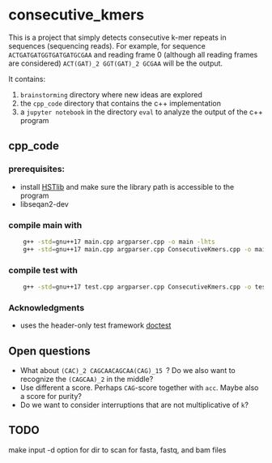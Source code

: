 # consecutive_kmers
This is a project that simply detects consecutive k-mer repeats in sequences (sequencing reads).
For example, for sequence `ACTGATGATGGTGATGATGCGAA` and reading frame 0 (although all reading frames are considered) `ACT(GAT)_2 GGT(GAT)_2 GCGAA`
will be the output.

It contains:
1. `brainstorming` directory where new ideas are explored
2. the `cpp_code` directory that contains the c++ implementation
3. a `jupyter notebook` in the directory `eval` to analyze the output of the c++ program
## cpp_code
### prerequisites:
- install [HSTlib](https://github.com/samtools/htslib/tree/develop) and make sure the library path is accessible to the program
- libseqan2-dev

### compile main with
```bash
    g++ -std=gnu++17 main.cpp argparser.cpp -o main -lhts
    g++ -std=gnu++17 main.cpp argparser.cpp ConsecutiveKmers.cpp -o main -lhts -DSEQAN_HAS_ZLIB -lz
```
### compile test with
```bash
    g++ -std=gnu++17 test.cpp argparser.cpp ConsecutiveKmers.cpp -o test -lhts -DSEQAN_HAS_ZLIB -lz
```
### Acknowledgments
- uses the header-only test framework [doctest](https://github.com/doctest/doctest)

## Open questions
- What about `(CAC)_2 CAGCAACAGCAA(CAG)_15 `? Do we also want to recognize the `(CAGCAA)_2` in the middle?
- Use different a score. Perhaps `CAG`-score together with `acc`. Maybe also a score for purity?
- Do we want to consider interruptions that are not multiplicative of `k`?


## TODO
make input -d option for dir to scan for fasta, fastq, and bam files
